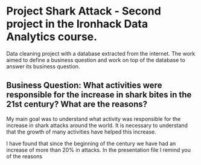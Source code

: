 # Project Shark Attack - Second project in the Ironhack Data Analytics course.
Data cleaning project with a database extracted from the internet. The work aimed to define a business question and work on top of the database to answer its business question. 

## Business Question: What activities were responsible for the increase in shark bites in the 21st century? What are the reasons?

My main goal was to understand what activity was responsible for the increase in shark attacks around the world. It is necessary to understand that the growth of many activities have helped this increase.

I have found that since the beginning of the century we have had an increase of more than 20% in attacks. 
In the presentation file I remind you of the reasons
